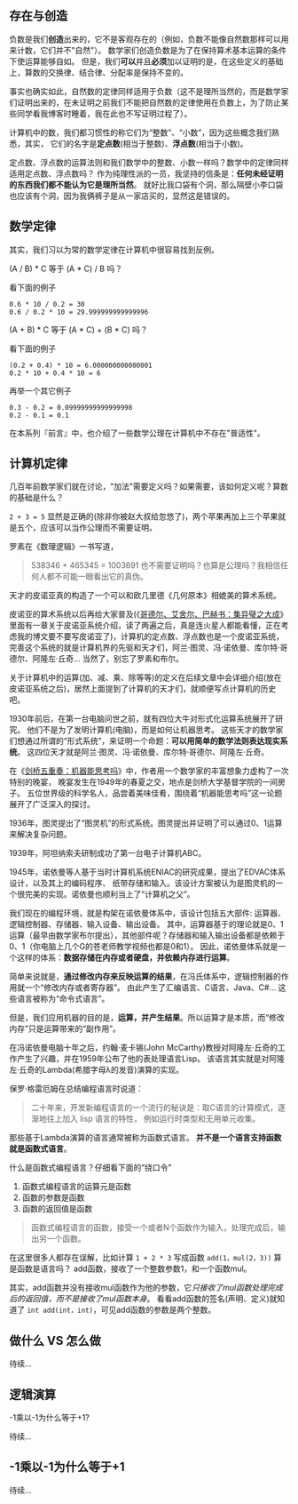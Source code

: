 
## 存在与创造

负数是我们**创造**出来的，它不是客观存在的（例如，负数不能像自然数那样可以用来计数，它们并不"自然"）。
数学家们创造负数是为了在保持算术基本运算的条件下使运算能够自如。
但是，我们**可以**并且**必须**加以证明的是，在这些定义的基础上，算数的交换律、结合律、分配率是保持不变的。

事实也确实如此，自然数的定律同样适用于负数（这不是理所当然的，而是数学家们证明出来的，在未证明之前我们不能把自然数的定律使用在负数上，为了防止某些同学看我博客时睡着，我在此也不写证明过程了）。

计算机中的数，我们都习惯性的称它们为“整数”、“小数”，因为这些概念我们熟悉，其实，
它们的名字是**定点数**(相当于整数)、**浮点数**(相当于小数)。

定点数、浮点数的运算法则和我们数学中的整数、小数一样吗？数学中的定律同样适用定点数、浮点数吗？
作为纯理性派的一员，我坚持的信条是：**任何未经证明的东西我们都不能认为它是理所当然**。
就好比我口袋有个洞，那么隔壁小李口袋也应该有个洞，因为我俩裤子是从一家店买的，显然这是错误的。

## 数学定律

其实，我们习以为常的数学定律在计算机中很容易找到反例。

(A / B) * C 等于 (A * C) / B 吗？

看下面的例子

	0.6 * 10 / 0.2 = 30
	0.6 / 0.2 * 10 = 29.999999999999996

(A + B) * C 等于 (A * C) + (B * C) 吗？

看下面的例子

	(0.2 + 0.4) * 10 = 6.000000000000001
	0.2 * 10 + 0.4 * 10 = 6

再举一个其它例子

	0.3 - 0.2 = 0.09999999999999998
	0.2 - 0.1 = 0.1

在本系列『前言』中，也介绍了一些数学公理在计算机中不存在"普适性"。

## 计算机定律

几百年前数学家们就在讨论，"加法"需要定义吗？如果需要，该如何定义呢？算数的基础是什么？

`2 + 3 = 5` 显然是正确的(除非你被赵大叔给忽悠了)，两个苹果再加上三个苹果就是五个，应该可以当作公理而不需要证明。

罗素在《数理逻辑》一书写道，

> 538346 + 465345 = 1003691 也不需要证明吗？也算是公理吗？我相信任何人都不可能一眼看出它的真伪。

天才的皮诺亚真的构造了一个可以和欧几里德《几何原本》相媲美的算术系统。

皮诺亚的算术系统以后再给大家普及(《[哥德尔、艾舍尔、巴赫书：集异璧之大成](http://t.cn/zOEsu0d)》里面有一章关于皮诺亚系统介绍，读了两遍之后，真是连火星人都能看懂，正在考虑我的博文要不要写皮诺亚了)，计算机的定点数、浮点数也是一个皮诺亚系统，
完善这个系统的就是计算机界的先驱和天才们，阿兰·图灵、冯·诺依曼、库尔特·哥德尔、阿隆左·丘奇… 当然了，别忘了罗素和布尔。

关于计算机中的运算(加、减、乘、除等等)的定义在后续文章中会详细介绍(放在皮诺亚系统之后)，居然上面提到了计算机的天才们，就顺便写点计算机的历史吧。

1930年前后，在第一台电脑问世之前，就有四位大牛对形式化运算系统展开了研究。
他们不是为了发明计算机(电脑)，而是如何让机器思考。
这些天才的数学家们想通过所谓的“形式系统”，来证明一个命题：**可以用简单的数学法则表达现实系统**。
这四位天才就是阿兰·图灵、冯·诺依曼、库尔特·哥德尔、阿隆左·丘奇。

在《[剑桥五重奏：机器能思考吗](http://t.cn/zlQrlUp)》中，作者用一个数学家的丰富想象力虚构了一次特别的晚宴，
晚宴发生在1949年的春夏之交，地点是剑桥大学基督学院的一间房子。
五位世界级的科学名人，品尝着美味佳肴，围绕着“机器能思考吗”这一论题展开了广泛深入的探讨。

1936年，图灵提出了“图灵机”的形式系统。图灵提出并证明了可以通过0、1运算来解决复杂问题。

1939年，阿坦纳索夫研制成功了第一台电子计算机ABC。

1945年，诺依曼等人基于当时计算机系统ENIAC的研究成果，提出了EDVAC体系设计，以及其上的编码程序、
纸带存储和输入。该设计方案被认为是图灵机的一个很完美的实现。诺依曼也顺利当上了“计算机之父”。

我们现在的编程环境，就是构架在诺依曼体系中，该设计包括五大部件: 运算器、逻辑控制器、存储器、输入设备、输出设备。
其中，运算器基于的理论就是0、1运算（最早由数学家布尔提出），其他部件呢？存储器和输入输出设备都是依赖于0、1（你电脑上几个G的苍老师教学视频也都是0和1）。
因此，诺依曼体系就是一个这样的体系：**数据存储在内存或者硬盘，并依赖内存进行运算**。

简单来说就是，**通过修改内存来反映运算的结果**，在冯氏体系中，逻辑控制器的作用就一个“修改内存或者寄存器”。
由此产生了汇编语言、C语言、Java、C#… 这些语言被称为“命令式语言”。

但是，我们应用机器的目的是，**运算，并产生结果**。所以运算才是本质，而“修改内存”只是运算带来的“副作用”。

在冯诺依曼电脑十年之后，约翰·麦卡锡(John McCarthy)教授对阿隆左·丘奇的工作产生了兴趣，并在1959年公布了他的表处理语言Lisp。
该语言其实就是对阿隆左·丘奇的Lambda(希腊字母λ的发音)演算的实现。

保罗·格雷厄姆在总结编程语言时说道：

> 二十年来，开发新编程语言的一个流行的秘诀是：取C语言的计算模式，逐渐地往上加入 lisp 语言的特性，
> 例如运行时类型和无用单元收集。

那些基于Lambda演算的语言通常被称为函数式语言。
**并不是一个语言支持函数就是函数式语言**。

什么是函数式编程语言？仔细看下面的“绕口令”

<ol>
  <li>函数式编程语言的运算元是函数</li>
  <li>函数的参数是函数</li>
  <li>函数的返回值是函数</li>
</ol>

> 函数式编程语言的函数，接受一个或者N个函数作为输入，处理完成后，输出另一个函数。

在这里很多人都存在误解，比如计算 `1 + 2 * 3` 写成函数 `add(1，mul(2，3))` 算是函数是语言吗？
add函数，接收了一个整数参数1，和一个函数mul。

其实，add函数并没有接收mul函数作为他的参数，它*只接收了mul函数处理完成后的返回值，而不是接收了mul函数本身*。
看看add函数的签名(声明、定义)就知道了 `int add(int，int)`，可见add函数的参数是两个整数。

## 做什么 VS 怎么做

待续…

## 逻辑演算

-1乘以-1为什么等于+1?

待续…

## -1乘以-1为什么等于+1

待续…